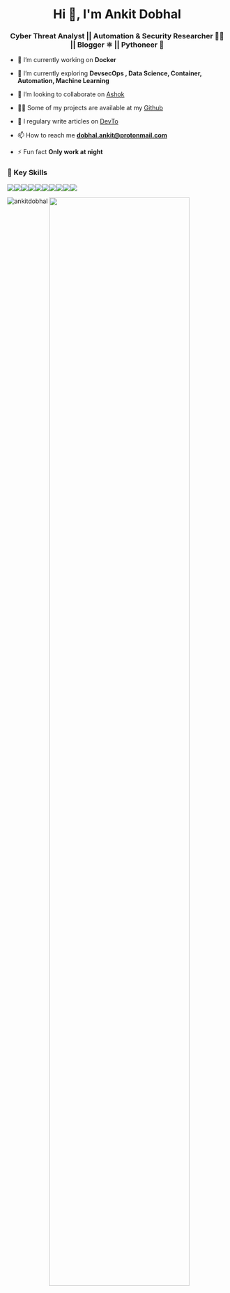 <h1 align="center">Hi 👋, I'm Ankit Dobhal</h1>
<h3 align="center">Cyber Threat Analyst || Automation & Security Researcher 👨‍💻 || Blogger ⚛️ || Pythoneer 🐍</h3>


- 🔭 I’m currently working on **Docker**

- 🌱 I’m currently exploring **DevsecOps , Data Science, Container, Automation, Machine Learning**

- 👯 I’m looking to collaborate on [Ashok](https://github.com/ankitdobhal/Ashok)

- 👨‍💻 Some of my projects are available at my [Github](https://github.com/ankitdobhal?tab=repositories)

- 📝 I regulary write articles on [DevTo](https://dev.to/ankitdobhal)

- 📫 How to reach me **dobhal.ankit@protonmail.com**

- ⚡ Fun fact **Only work at night**

### 📌 Key Skills
<img src="https://img.shields.io/badge/-Python-blue.svg"><img src="https://img.shields.io/badge/-Bash-grey.svg"><img src="https://img.shields.io/badge/-Powershell-blue.svg"><img src="https://img.shields.io/badge/-JaVascript-yellow.svg"><img src="https://img.shields.io/badge/-Linux-black.svg"><img src="https://img.shields.io/badge/-Penetration-black.svg"><img src="https://img.shields.io/badge/-Nmap-green.svg"><img src="https://img.shields.io/badge/-Burpsuite-blue.svg"><img src="https://img.shields.io/badge/-Sqlmap-black.svg"><img src="https://img.shields.io/badge/-DataScience-Blue.svg">

<img align="left" src="https://github-readme-stats.vercel.app/api/top-langs/?username=ankitdobhal&layout=compact&hide=html&theme=radical" alt="ankitdobhal" />
<img src="https://github-readme-stats.vercel.app/api?username=ankitdobhal&&show_icons=true&title_color=08fdd8&icon_color=bb2acf&text_color=ffffff&bg_color=0a192f" width="80%"/>
